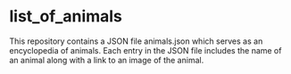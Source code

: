 # list_of_animals
This repository contains a JSON file animals.json which serves as an encyclopedia of animals. Each entry in the JSON file includes the name of an animal along with a link to an image of the animal.
